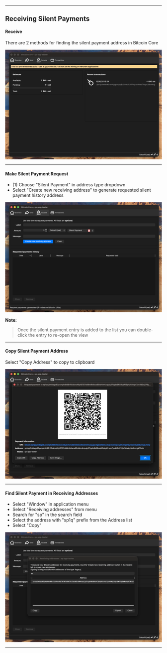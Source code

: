  ***
## Receiving Silent Payments


#### Receive

There are 2 methods for finding the silent payment address in Bitcoin Core

<img src="../screenshots/receiving_receive.png" alt="Receive" style="max-height: 500px;">



---

#### Make Silent Payment Request

- (1) Choose "Silent Payment" in address type dropdown
- Select "Create new receiving address" to generate requested silent payment history address

<img src="../screenshots/receiving_make_silent_payment_request_annotated.png" alt="Make Silent Payment Request" style="max-height: 500px;">


**Note:**
> Once the silent payment entry is added to the list you can double-click the entry to re-open the view

---

#### Copy Silent Payment Address

Select "Copy Address" to copy to clipboard

<img src="../screenshots/receiving_copy_silent_payment_address.png" alt="Copy Silent Payment Address" style="max-height: 500px;">



---

#### Find Silent Payment in Receiving Addresses

- Select "Window" in application menu
- Select "Receiving addresses" from menu
- Search for "sp" in the search field
- Select the address with "sp1q" prefix from the Address list
- Select "Copy"

<img src="../screenshots/receiving_find_silent_payment_in_receiving_addresses.png" alt="Find Silent Payment in Receiving Addresses" style="max-height: 500px;">



---

